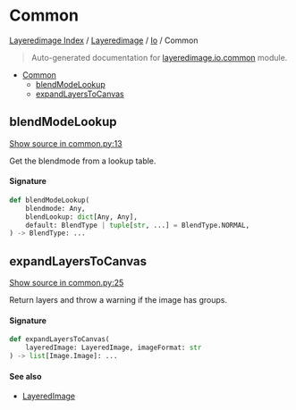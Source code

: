 # Common

[Layeredimage Index](../../README.md#layeredimage-index) / [Layeredimage](../index.md#layeredimage) / [Io](./index.md#io) / Common

> Auto-generated documentation for [layeredimage.io.common](../../../../layeredimage/io/common.py) module.

- [Common](#common)
  - [blendModeLookup](#blendmodelookup)
  - [expandLayersToCanvas](#expandlayerstocanvas)

## blendModeLookup

[Show source in common.py:13](../../../../layeredimage/io/common.py#L13)

Get the blendmode from a lookup table.

#### Signature

```python
def blendModeLookup(
    blendmode: Any,
    blendLookup: dict[Any, Any],
    default: BlendType | tuple[str, ...] = BlendType.NORMAL,
) -> BlendType: ...
```



## expandLayersToCanvas

[Show source in common.py:25](../../../../layeredimage/io/common.py#L25)

Return layers and throw a warning if the image has groups.

#### Signature

```python
def expandLayersToCanvas(
    layeredImage: LayeredImage, imageFormat: str
) -> list[Image.Image]: ...
```

#### See also

- [LayeredImage](../layeredimage.md#layeredimage)
